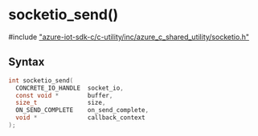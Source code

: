 # socketio_send()

\#include ["azure-iot-sdk-c/c-utility/inc/azure_c_shared_utility/socketio.h"](../iot-c-ref-socketio-h.md)  

## Syntax

```C
int socketio_send(
  CONCRETE_IO_HANDLE  socket_io,
  const void *        buffer,
  size_t              size,
  ON_SEND_COMPLETE    on_send_complete,
  void *              callback_context
);

```

